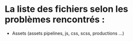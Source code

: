 # La liste des fichiers selon les problèmes rencontrés :
* Assets (assets pipelines, js, css, scss, productions ...)
